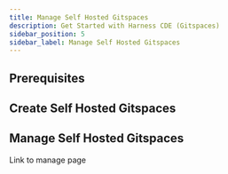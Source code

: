 ```yaml
---
title: Manage Self Hosted Gitspaces
description: Get Started with Harness CDE (Gitspaces)
sidebar_position: 5
sidebar_label: Manage Self Hosted Gitspaces
---
```


## Prerequisites

## Create Self Hosted Gitspaces

## Manage Self Hosted Gitspaces 
Link to manage page